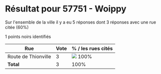 # Résultat pour 57751 - Woippy

Sur l'ensemble de la ville il y a eu 5 réponses dont 3 réponses avec une rue citée (60%)

1 points noirs identifiés

| Rue | Vote | % / les rues cités|
|-----|------|-------------------|
| Route de Thionville | 3 | <img src="../../img/bar_100.gif" />&nbsp;100%|
| **Total** | 3 | 100%|
